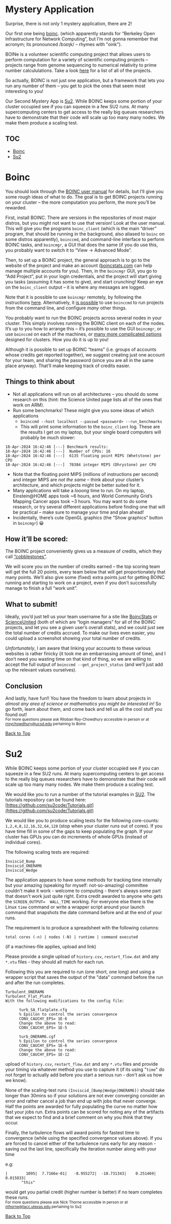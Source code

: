 # Mystery Application <a id="top"></a>
Surprise, there is not only 1 mystery application, there are 2! 

Our first one being [boinc](https://boinc.berkeley.edu/). (which apparently stands for “Berkeley Open Infrastructure for Network Computing”, but I’m not gonna remember that acronym; its pronounced /bɔɪŋk/ – rhymes with "oink"). 

BOINe is a volunteer scientific computing project that allows users to perform computation for a variety of scientific computing projects – projects range from genome sequencing to numerical relativity to prime number calcululations. Take a look [here](https://boinc.berkeley.edu/projects.php) for a list of all of the projects. 

So actually, BOINC is not just one application, but a framework that lets you run any number of them – you get to pick the ones that seem most interesting to you! 

Our Second Mystery App is [Su2](https://su2code.github.io/). While BOINC keeps some portion of your cluster occupied see if you can squeeze in a few SU2 runs. At many supercomputing centers to get access to the really big queues researchers have to demonstrate that their code will scale up too many many nodes. We make them produce a scaling test.

## TOC
 * [Boinc](#boinc)
 * [Su2](#su2)

# Boinc <a id="boinc"></a>

You should look through the [BOINC user manual](https://boinc.berkeley.edu/wiki/User_manual) for details, but I’ll give you some rough ideas of what to do. The goal is to get BOINC projects running on your cluster – the more computation you perform, the more you’ll be rewarded. 

First, install BOINC. There are versions in the repositories of most major distros, but you might not want to use that version! Look at the user manual. This will give you the programs `boinc_client` (which is the main “driver” program, that should be running in the background, also aliased to `boinc` on some distros apparently), `boinccmd`, and command-line interface to perform BOINC tasks, and `boincmgr`, a GUI that does the same (if you do use this, you probably want to switch it to “View -> Advanced Mode”.  

Then, to set up a BOINC project, the general approach is to go to the website of the project and make an account ([boincstats.com](boincstats.com) can help manage multiple accounts for you). Then, in the `boincmgr` GUI, you go to “Add Project”, put in your login credentials, and the project will start giving you tasks (assuming it has some to give), and start crunching! Keep an eye on the `boinc_client` output – it is where any messages are logged. 

Note that it is possible to use `boincmgr` remotely, by following the instructions [here](https://boinc.berkeley.edu/wiki/Controlling_BOINC_remotely). Alternatively, it [is possible](https://boinc.berkeley.edu/wiki/Boinccmd_tool) to use `boinccmd` to run projects from the command line, and configure *many* other things. 

You probably want to run the BOINC projects across several nodes in your cluster. This simply involves running the BOINC client on each of the nodes. It’s up to you how to arrange this – it’s possible to use the GUI `boincmgr`, or use `boinccmd` on each of the machines, or [many more complicated options](https://boinc.berkeley.edu/trac/wiki/GridIntegration) designed for clusters. How you do it is up to you!

Although it is possible to set up BOINC “teams” (i.e. groups of accounts whose credits get reported together), we suggest creating just one account for your team, and sharing the password (since you are all in the same place anyway). That’ll make keeping track of credits easier. 

## Things to think about
- Not all applications will run on all architectures – you should do some research on this (hint: the Science United page lists all of the ones that work on ARM). 
- Run some benchmarks! These might give you some ideas of which applications
    - `boinccmd --host localhost --passwd <password> --run_benchmarks`
    - This will print some information to the `boinc_client` log. These are the results I get on my laptop, but your single board computers will probably be much slower:
```
18-Apr-2024 16:42:46 [---] Benchmark results:
18-Apr-2024 16:42:46 [---]	Number of CPUs: 16
18-Apr-2024 16:42:46 [---]	6135 floating point MIPS (Whetstone) per CPU
18-Apr-2024 16:42:46 [---]	70384 integer MIPS (Dhrystone) per CPU
```
- Note that the floating point MIPS (millions of instructions per second) and integer MIPS are *not the same* – think about your cluster’s architecture, and which projects might be better suited for it. 
- Many applications will take a *looong* time to run. On my laptop, Einstein@HOME apps took ~6 hours, and World Community Grid’s Mapping Cancer apps took ~3 hours. You may want to do some research, or try several different applications before finding one that will be practical – make sure to manage your time and plan ahead! 
- Incidentally, there’s cute OpenGL graphics (the “Show graphics” button in `boincmgr`) 😀

## How it’ll be scored: 
The BOINC project conveniently gives us a measure of credits, which they call [“cobblestones”](https://boinc.berkeley.edu/wiki/Computation_credit).

We will score you on the number of credits earned – the top scoring team will get the full 20 points, every team below that will get proportionately that many points. We’ll also give some (fixed) extra points just for getting BOINC running and starting to work on a project, even if you don’t successfully manage to finish a full “work unit”. 

## What to submit!
Ideally, you’d just tell us your team username for a site like [BoincStats](https://www.boincstats.com/) or [ScienceUnited](https://scienceunited.org/su_home.php) (both of which are “login managers” for all of the BOINC projects, and let you see a given user’s overall stats), and we could just see the total number of credits accrued. To make our lives even easier, you could upload a screenshot showing your total number of credits. 

*Unfortunately*, I am aware that linking your accounts to these various websites is rather finicky (it took me an embarrassing amount of time), and I don’t need you wasting time on that kind of thing, so we are willing to accept the full output of `boinccmd --get_project_status` (and we’ll just add up the relevant values ourselves). 

## Conclusion
And lastly, have fun!! You have the freedom to learn about projects in *almost any area of science or mathematics you might be interested in!* So go forth, learn about them, and come back and tell us all the cool stuff you found out!
<br><sub>For more questions please ask Ritoban Roy-Chowdhury accessible in person or at rroychowdhury@ucsd.edu pertaining to Boinc</sub>

[Back to Top](#top)

# Su2 <a id="su2"></a>

While BOINC keeps some portion of your cluster occupied see if you can squeeze in a few SU2 runs. At many supercomputing centers to get access to the really big queues researchers have to demonstrate that their code will scale up too many many nodes. We make them produce a scaling test.

We would like you to run a number of the tutorial examples in [SU2](https://su2code.github.io/). The tutorials repository can be found here: [https://github.com/su2code/Tutorials.git](https://github.com/su2code/Tutorials.git)

We would like you to produce scaling tests for the following core-counts: `1,2,4,8,12,16,32,64,128` (stop when your cluster runs out of cores). If you have time fill in some of the gaps to keep populating the graph. If your cluster has GPUs you can do increments of whole GPUs (instead of individual cores).

The following scaling tests are required:
```
Inviscid_Bump
Inviscid_ONERAM6
Inviscid_Wedge
```

The application appears to have some methods for tracking time internally but your amazing (speaking for myself: not-so-amazing) committee couldn't make it work - welcome to computing - there's always some part that doesn't work just quite right. Extra credit awarded to anyone who gets the `SCREEN_OUTPUT=  WALL_TIME` working. For everyone else there is the Linux `time` command or write a wrapper script around your launch command that snapshots the date command before and at the end of your runs.

The requirement is to produce a spreadsheet with the following columns:

`total cores (-n) | nodes (-N) | runtime | command executed`

(if a machines-file applies, upload and link)

Please provide a single upload of `history.csv`, `restart_flow.dat` and any `*.vtu` files - they should all match for each run.

Following this you are required to run (one short, one long) and using a wrapper script that saves the output of the "data" command before the run and after the run completes.
```
Turbulent_ONERAM6
Turbulent_Flat_Plate
With the following modifications to the config file:

      turb_SA_flatplate.cfg
      % Epsilon to control the series convergence
      CONV_CAUCHY_EPS= 1E-6
      Change the above to read:
      CONV_CAUCHY_EPS= 1E-5

      turb_ONERAM6.cgf
      % Epsilon to control the series convergence
      CONV_CAUCHY_EPS= 1E-6
      Change the above to read:
      CONV_CAUCHY_EPS= 1E-12
```

upload of `history.csv`, `restart_flow.dat` and any `*.vtu` files and provide your timing via whatever method you use to capture it (if its using "`time`" do not forget to actually add before you start a serious run - don't ask us how we know).

None of the scaling-test runs `(Inviscid_[Bump|Wedge|ONERAM6])` should take longer than 30mins so if your solutions are not ever converging consider an error and rather cancel a job than end up with jobs that never converge. Half the points are awarded for fully populating the curve no matter how fast your jobs run. Extra points can be scored for noting any of the artifacts that we expect to find and a brief comment on why you think that they occur.

Finally, the turbulence flows will award points for fastest time to convergence (while using the specified convergence values above). If you are forced to cancel either of the turbulence runs early for any reason - saving out the last line, specifically the iteration number along with your time

e.g:
```
|        1095|  7.7166e-01|   -8.955272|  -10.731343|    0.251469|    0.015833|
       ^this^
```
would get you partial credit (higher number is better) if no team completes these runs.
<br><sub>For more questions please ask Nick Thorne accessible in person or at nthorne@tacc.utexas.edu pertaining to Su2</sub>

[Back to Top](#top)

